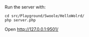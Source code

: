 Run the server with:

```shell
cd src/Playground/Swoole/HelloWolrd/
php server.php
```

Open http://127.0.0.1:9501/
